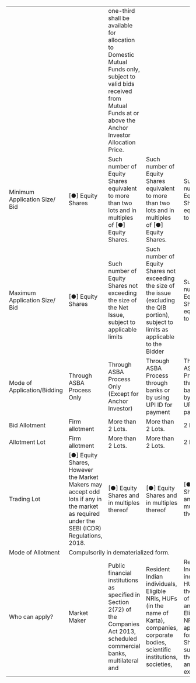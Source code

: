 <table><tr><td></td><td></td><td>one-third shall be available for allocation to Domestic Mutual Funds only, subject to valid bids received from Mutual Funds at or above the Anchor Investor Allocation Price.</td><td></td><td></td></tr><tr><td>Minimum Application Size/ Bid</td><td>[●] Equity Shares</td><td>Such number of Equity Shares equivalent to more than two lots and in multiples of [●] Equity Shares.</td><td>Such number of Equity Shares equivalent to more than two lots and in multiples of [●] Equity Shares.</td><td>Such number of Equity Shares equivalent to two lots</td></tr><tr><td>Maximum Application Size/ Bid</td><td>[●] Equity Shares</td><td>Such number of Equity Shares not exceeding the size of the Net Issue, subject to applicable limits</td><td>Such number of Equity Shares not exceeding the size of the issue (excluding the QIB portion), subject to limits as applicable to the Bidder</td><td>Such number of Equity Shares equivalent to two lots</td></tr><tr><td>Mode of Application/Bidding</td><td>Through ASBA Process Only</td><td>Through ASBA Process Only (Except for Anchor Investor)</td><td>Through ASBA Process through banks or by using UPI ID for payment</td><td>Through ASBA Process through banks or by using UPI ID for payment</td></tr><tr><td>Bid Allotment</td><td>Firm allotment</td><td>More than 2 Lots.</td><td>More than 2 Lots.</td><td>2 Lots</td></tr><tr><td>Allotment Lot</td><td>Firm allotment</td><td>More than 2 Lots.</td><td>More than 2 Lots.</td><td>2 Lots</td></tr><tr><td>Trading Lot</td><td>[●] Equity Shares, However the Market Makers may accept odd lots if any in the market as required under the SEBI (ICDR) Regulations, 2018.</td><td>[●] Equity Shares and in multiples thereof</td><td>[●] Equity Shares and in multiples thereof</td><td>[●] Equity Shares and in multiples thereof</td></tr><tr><td>Mode of Allotment</td><td colspan="4">Compulsorily in dematerialized form.</td></tr><tr><td>Who can apply?</td><td>Market Maker</td><td>Public financial institutions as specified in Section 2(72) of the Companies Act 2013, scheduled commercial banks, multilateral and</td><td>Resident Indian individuals, Eligible NRIs, HUFs (in the name of Karta), companies, corporate bodies, scientific institutions, societies,</td><td>Resident Indian individuals, HUFs (in the name of Karta) and Eligible NRIs applying for Equity Shares such that the Bid amount exceed</td></tr></table>